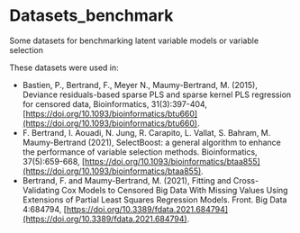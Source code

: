 # Datasets_benchmark
Some datasets for benchmarking latent variable models or variable selection

These datasets were used in:

* Bastien, P., Bertrand, F., Meyer N., Maumy-Bertrand, M. (2015), Deviance residuals-based sparse PLS and sparse kernel PLS regression for censored data, Bioinformatics, 31(3):397-404, [https://doi.org/10.1093/bioinformatics/btu660](https://doi.org/10.1093/bioinformatics/btu660).
* F. Bertrand, I. Aouadi, N. Jung, R. Carapito, L. Vallat, S. Bahram, M. Maumy-Bertrand (2021),  SelectBoost: a general algorithm to enhance the performance of variable selection methods. Bioinformatics, 37(5):659-668, [https://doi.org/10.1093/bioinformatics/btaa855](https://doi.org/10.1093/bioinformatics/btaa855).
* Bertrand, F. and Maumy-Bertrand, M. (2021), Fitting and Cross-Validating Cox Models to Censored Big Data With Missing Values Using Extensions of Partial Least Squares Regression Models. Front. Big Data 4:684794, [https://doi.org/10.3389/fdata.2021.684794](https://doi.org/10.3389/fdata.2021.684794).
